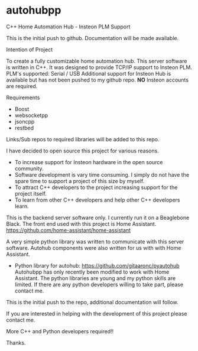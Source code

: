 # autohubpp
C++ Home Automation Hub - Insteon PLM Support

This is the initial push to github. 
Documentation will be made available.

Intention of Project

 To create a fully customizable home automation hub.
 This server software is written in C++. It was designed to provide TCP/IP support to Insteon PLM.
 PLM's supported: Serial / USB
 Additional support for Insteon Hub is available but has not been pushed to my github repo. 
 <b>NO</b> Insteon accounts are required.
 
 Requirements
 - Boost
 - websocketpp
 - jsoncpp
 - restbed

 Links/Sub repos to required libraries will be added to this repo.
 
 I have decided to open source this project for various reasons. 
  - To increase support for Insteon hardware in the open source community.
  - Software development is vary time consuming. I simply do not have the spare time to support a project of this size by myself.
  - To attract C++ developers to the project increasing support for the project itself.
  - To learn from other C++ developers and help other C++ developers learn.

This is the backend server software only. I currently run it on a Beaglebone Black. The front end used with this project is 
Home Assistant. https://github.com/home-assistant/home-assistant 

A very simple python library was written to communicate with this server software. Autohub components were also written for us with
with Home Assistant.
 - Python library for autohub: https://github.com/gitaaronc/pyautohub
Autohubpp has only recently been modified to work with Home Assistant. The python libraries are young and my python skills are limited. If there are any python developers willing to take part, please contact me.

This is the initial push to the repo, additional documentation will follow.

If you are interested in helping with the development of this project please contact me.

More C++ and Python developers required!!

Thanks.
